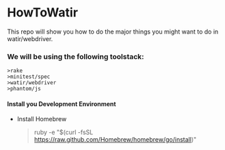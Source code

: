 HowToWatir
==========

This repo will show you how to do the major things you might want to do in watir/webdriver. 

### We will be using the following toolstack:
 	>rake
 	>minitest/spec
 	>watir/webdriver
	>phantom/js
	
#### Install you Development Environment

* Install Homebrew

	>ruby -e "$(curl -fsSL https://raw.github.com/Homebrew/homebrew/go/install)"
	



 
